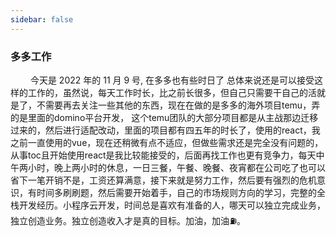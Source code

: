 ```yaml
---
sidebar: false
---
```

### 多多工作
&emsp; &emsp;今天是 2022 年的 11 月 9 号, 在多多也有些时日了
总体来说还是可以接受这样的工作的，虽然说，每天工作时长，比之前长很多，但自己只需要干自己的活就是了，不需要再去关注一些其他的东西，现在在做的是多多的海外项目temu，弄的是里面的domino平台开发，
这个temu团队的大部分项目都是从主战那边迁移过来的，然后进行适配改动，里面的项目都有四五年的时长了，使用的react，我之前一直使用的vue，现在还稍微有点不适应，但做些需求还是完全没有问题的，从事toc且开始使用react是我比较能接受的，后面再找工作也更有竞争力，每天中午两小时，晚上两小时的休息，一日三餐，午餐、晚餐、夜宵都在公司吃了也可以省下一笔开销不是，工资还算满意，接下来就是努力工作，然后要有强烈的危机意识，有时间多刷刷题，然后需要开始着手，自己的市场规则方向的学习，完整的全栈开发经历。小程序云开发，时间总是喜欢有准备的人，哪天可以独立完成业务，独立创造业务。独立创造收入才是真的目标。加油，加油⛽️。